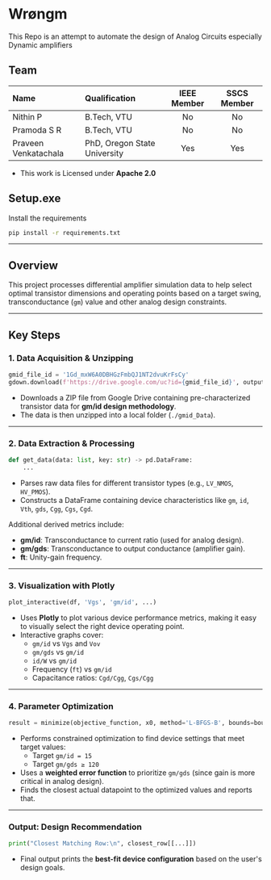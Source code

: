 
# Wrøngm
This Repo is an attempt to automate the design of Analog Circuits especially Dynamic amplifiers

## Team

| Name | Qualification | IEEE Member | SSCS Member |
|:--|:--|:--:|:--:|
| Nithin P | B.Tech, VTU | No | No |
| Pramoda S R | B.Tech, VTU | No | No |
| Praveen Venkatachala | PhD, Oregon State University | Yes | Yes |

- This work is Licensed under **Apache 2.0**

## Setup.exe
Install the requirements
```bash
pip install -r requirements.txt
```

---

## Overview

This project processes differential amplifier simulation data to help select optimal transistor dimensions and operating points based on a target swing, transconductance (`gm`) value and other analog design constraints.

---

## Key Steps

### 1. **Data Acquisition & Unzipping**
```python
gmid_file_id = '1Gd_mxW6A0DBHGzFmbQJ1NT2dvuKrFsCy'
gdown.download(f'https://drive.google.com/uc?id={gmid_file_id}', output_zip, quiet=False)
```
- Downloads a ZIP file from Google Drive containing pre-characterized transistor data for **gm/id design methodology**.
- The data is then unzipped into a local folder (`./gmid_Data`).

---

### 2. **Data Extraction & Processing**
```python
def get_data(data: list, key: str) -> pd.DataFrame:
    ...
```
- Parses raw data files for different transistor types (e.g., `LV_NMOS`, `HV_PMOS`).
- Constructs a DataFrame containing device characteristics like `gm`, `id`, `Vth`, `gds`, `Cgg`, `Cgs`, `Cgd`.

Additional derived metrics include:
- **gm/id**: Transconductance to current ratio (used for analog design).
- **gm/gds**: Transconductance to output conductance (amplifier gain).
- **ft**: Unity-gain frequency.

---

### 3. **Visualization with Plotly**
```python
plot_interactive(df, 'Vgs', 'gm/id', ...)
```
- Uses **Plotly** to plot various device performance metrics, making it easy to visually select the right device operating point.
- Interactive graphs cover:
  - `gm/id` vs `Vgs` and `Vov`
  - `gm/gds` vs `gm/id`
  - `id/W` vs `gm/id`
  - Frequency (`ft`) vs `gm/id`
  - Capacitance ratios: `Cgd/Cgg`, `Cgs/Cgg`

---

### 4. **Parameter Optimization**
```python
result = minimize(objective_function, x0, method='L-BFGS-B', bounds=bounds)
```
- Performs constrained optimization to find device settings that meet target values:
  - Target `gm/id = 15`
  - Target `gm/gds ≥ 120`
- Uses a **weighted error function** to prioritize `gm/gds` (since gain is more critical in analog design).
- Finds the closest actual datapoint to the optimized values and reports that.

---

###  **Output: Design Recommendation**
```python
print("Closest Matching Row:\n", closest_row[[...]])
```
- Final output prints the **best-fit device configuration** based on the user's design goals.
